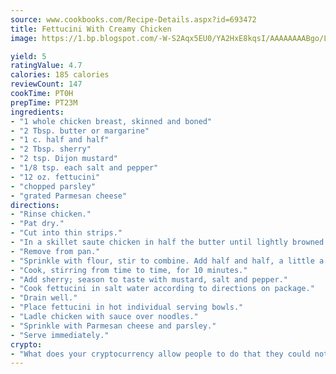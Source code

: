 ```yaml
---
source: www.cookbooks.com/Recipe-Details.aspx?id=693472
title: Fettucini With Creamy Chicken
image: https://1.bp.blogspot.com/-W-S2Aqx5EU0/YA2HxE8kqsI/AAAAAAAABgo/LNxJ2X_rvYgPNsplYMgQNjuwxaZ0e3pQQCLcBGAsYHQ/s320/17.png

yield: 5
ratingValue: 4.7
calories: 185 calories
reviewCount: 147
cookTime: PT0H
prepTime: PT23M
ingredients:
- "1 whole chicken breast, skinned and boned"
- "2 Tbsp. butter or margarine"
- "1 c. half and half"
- "2 Tbsp. sherry"
- "2 tsp. Dijon mustard"
- "1/8 tsp. each salt and pepper"
- "12 oz. fettucini"
- "chopped parsley"
- "grated Parmesan cheese"
directions:
- "Rinse chicken."
- "Pat dry."
- "Cut into thin strips."
- "In a skillet saute chicken in half the butter until lightly browned on all sides."
- "Remove from pan."
- "Sprinkle with flour, stir to combine. Add half and half, a little a time, until sauce is smooth and creamy."
- "Cook, stirring from time to time, for 10 minutes."
- "Add sherry; season to taste with mustard, salt and pepper."
- "Cook fettucini in salt water according to directions on package."
- "Drain well."
- "Place fettucini in hot individual serving bowls."
- "Ladle chicken with sauce over noodles."
- "Sprinkle with Parmesan cheese and parsley."
- "Serve immediately."
crypto:
- "What does your cryptocurrency allow people to do that they could not do otherwise, and how does it help them do existing tasks more quickly or cheaply?"
---
```


